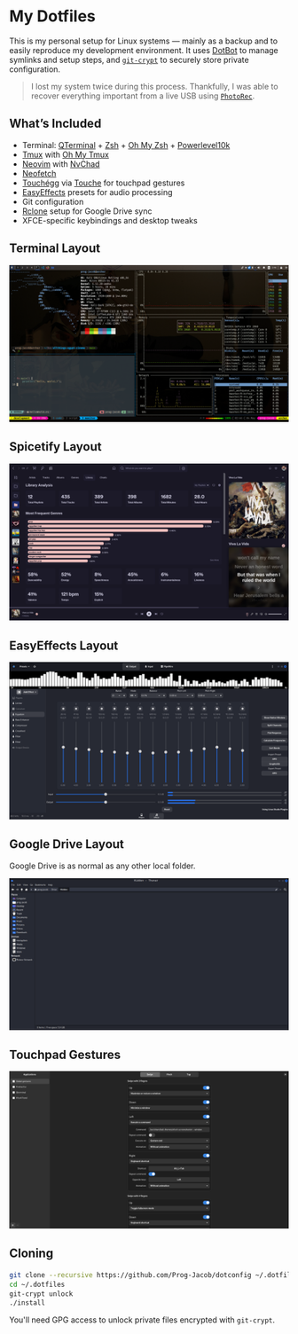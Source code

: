 # My Dotfiles

This is my personal setup for Linux systems — mainly as a backup and to easily reproduce my development environment. It uses [DotBot](https://github.com/anishathalye/dotbot) to manage symlinks and setup steps, and [`git-crypt`](https://github.com/AGWA/git-crypt) to securely store private configuration.

> I lost my system twice during this process. Thankfully, I was able to recover everything important from a live USB using [`PhotoRec`](https://www.cgsecurity.org/wiki/PhotoRec).

## What’s Included

- Terminal: [QTerminal](https://github.com/lxqt/qterminal) + [Zsh](https://www.zsh.org/) + [Oh My Zsh](https://ohmyz.sh/) + [Powerlevel10k](https://github.com/romkatv/powerlevel10k)
- [Tmux](https://github.com/tmux/tmux) with [Oh My Tmux](https://github.com/gpakosz/.tmux)
- [Neovim](https://neovim.io/) with [NvChad](https://nvchad.com/)
- [Neofetch](https://github.com/dylanaraps/neofetch)
- [Touchégg](https://github.com/JoseExposito/touchegg) via [Touche](https://github.com/JoseExposito/touche) for touchpad gestures
- [EasyEffects](https://github.com/wwmm/easyeffects) presets for audio processing
- Git configuration
- [Rclone](https://rclone.org/) setup for Google Drive sync
- XFCE-specific keybindings and desktop tweaks

## Terminal Layout

![Terminal Setup](./assets/development-setup.png)

## Spicetify Layout

![Spotify Setup](./assets/spotify-setup.png)

## EasyEffects Layout

![Audio Setup](./assets/easyeffects-setup.png)

## Google Drive Layout

Google Drive is as normal as any other local folder.

![Rclone Setup](./assets/google-drive-sync.png)

## Touchpad Gestures

![Touch Gestures](./assets/touch-gestures.png)

## Cloning

```bash
git clone --recursive https://github.com/Prog-Jacob/dotconfig ~/.dotfiles
cd ~/.dotfiles
git-crypt unlock
./install
```

You'll need GPG access to unlock private files encrypted with `git-crypt`.
